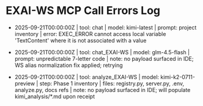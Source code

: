 # EXAI-WS MCP Call Errors Log

- 2025-09-21T00:00:00Z | tool: chat | model: kimi-latest | prompt: project inventory | error: EXEC_ERROR cannot access local variable 'TextContent' where it is not associated with a value


- 2025-09-21T00:00:00Z | tool: chat_EXAI-WS | model: glm-4.5-flash | prompt: unpredictable 7-letter code | note: no payload surfaced in IDE; WS alias normalization fix applied; retrying
- 2025-09-21T00:00:00Z | tool: analyze_EXAI-WS | model: kimi-k2-0711-preview | step: Phase 1 inventory | files: registry.py, server.py, .env, analyze.py, docs refs | note: no payload surfaced in IDE; will populate kimi_analysis/*.md upon receipt
